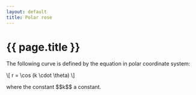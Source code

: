 ```yaml
---
layout: default
title: Polar rose
---
```


# {{ page.title }}

The following curve is defined by the equation in polar coordinate system:
<p>
\[
    r = \cos (k \cdot \theta)
\]
</p>
where the constant $$k$$ a constant.

<div id="sketch-holder" class="text-center">
  <!-- Our sketch will go here! -->
</div>

<script language="javascript" type="text/javascript" src="/js/p5.min.js"></script>
<script language="javascript" type="text/javascript" src="/js/polar-rose0.js"></script>
<script language="javascript" type="text/javascript" src="/js/polar-curve.js"></script>
